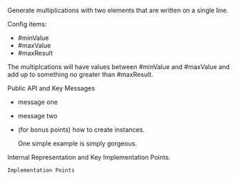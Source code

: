 Generate multiplications with two elements that are written on a single line.

Config items:

- #minValue
- #maxValue
- #maxResult

The multiplcations will have values between #minValue and #maxValue and add up to something no greater than #maxResult.



Public API and Key Messages

- message one   
- message two 
- (for bonus points) how to create instances.

   One simple example is simply gorgeous.
 
Internal Representation and Key Implementation Points.


    Implementation Points